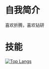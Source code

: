 # 自我简介

喜欢折腾，喜欢钻研

# 技能

[![Top Langs](https://github-readme-stats.vercel.app/api/top-langs/?username=ion1ze)](https://github.com/ion1ze)
